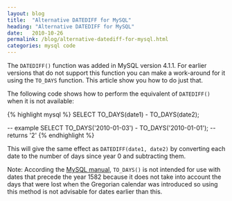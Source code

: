 ```yaml
---
layout: blog
title:  "Alternative DATEDIFF for MySQL"
heading: "Alternative DATEDIFF for MySQL"
date:   2010-10-26
permalink: /blog/alternative-datediff-for-mysql.html
categories: mysql code
---
```


The `DATEDIFF()` function was added in MySQL version 4.1.1. For earlier versions
that do not support this function you can make a work-around for it using the
`TO_DAYS` function. This article show you how to do just that.

The following code shows how to perform the equivalent of `DATEDIFF()` when it 
is not available:

{% highlight mysql %}
SELECT TO_DAYS(date1) - TO_DAYS(date2);

-- example
SELECT TO_DAYS('2010-01-03') - TO_DAYS('2010-01-01'); -- returns '2'
{% endhighlight %}

This will give the same effect as `DATEDIFF(date1, date2)` by converting each 
date to the number of days since year 0 and subtracting them.

<span class="label label-success">Note:</span>
According the [MySQL manual](http://dev.mysql.com/doc/refman/4.1/en/date-and-time-functions.html#function_to-days), 
`TO_DAYS()` is not intended for use with dates
that precede the year 1582 because it does not take into account the days that 
were lost when the Gregorian calendar was introduced so using this method is 
not advisable for dates earlier than this.